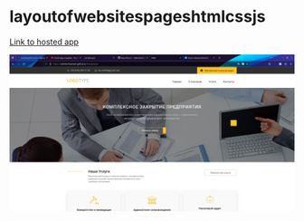 # layoutofwebsitespageshtmlcssjs

[Link to hosted app](https://rubchenkoartem.github.io/freetestsite/)

![Preview for the Web Site According to the layout](./Design/accordingtothelayout.jpg)
